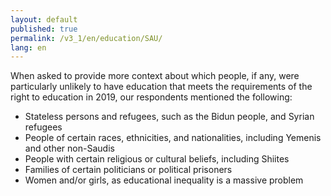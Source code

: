 ```yaml
---
layout: default
published: true
permalink: /v3_1/en/education/SAU/
lang: en
---
```


When asked to provide more context about which people, if any, were particularly unlikely to have education that meets the requirements of the right to education in 2019, our respondents mentioned the following:
- Stateless persons and refugees, such as the Bidun people, and Syrian refugees 
- People of certain races, ethnicities, and nationalities, including Yemenis and other non-Saudis  
- People with certain religious or cultural beliefs, including Shiites
- Families of certain politicians or political prisoners  
- Women and/or girls, as educational inequality is a massive problem

 
